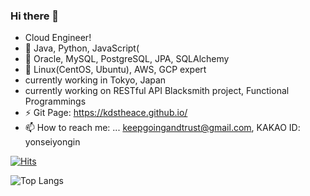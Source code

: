 ### Hi there 👋
- Cloud Engineer!
- 🌱 Java, Python, JavaScript(
- 🌱 Oracle, MySQL, PostgreSQL, JPA, SQLAlchemy 
- 🌱 Linux(CentOS, Ubuntu), AWS, GCP expert
- currently working in Tokyo, Japan
- currently working on RESTful API Blacksmith project, Functional Programmings
- ⚡ Git Page: https://kdstheace.github.io/
- 📫 How to reach me: ... keepgoingandtrust@gmail.com, KAKAO ID: yonseiyongin
<!-- - 💬 About Repositories:<br>
  **Projects > "Project_ProjectName"**<br>
  **Self-Studies > "Study_StudySubjectName"**<br> -->
  
  
[![Hits](https://hits.seeyoufarm.com/api/count/incr/badge.svg?url=https%3A%2F%2Fgithub.com%2Fkdstheace&count_bg=%2379C83D&title_bg=%23555555&icon=&icon_color=%23E7E7E7&title=hits&edge_flat=false)](https://hits.seeyoufarm.com)

![Top Langs](https://github-readme-stats.vercel.app/api/top-langs/?username=kdstheace&layout=compact)

<!--
**kdstheace/kdstheace** is a ✨ _special_ ✨ repository because its `README.md` (this file) appears on your GitHub profile.

Here are some ideas to get you started:



- 👯 I’m looking to collaborate on ...
- 🤔 I’m looking for help with ...


- 😄 Pronouns: ...

-->
